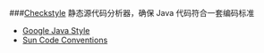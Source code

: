 ###[Checkstyle](http://eclipse-cs.sourceforge.net/#!/)
静态源代码分析器，确保 Java 代码符合一套编码标准
- [Google Java Style](http://checkstyle.sourceforge.net/reports/google-java-style.html)
- [Sun Code Conventions](http://www.oracle.com/technetwork/java/javase/documentation/codeconvtoc-136057.html)